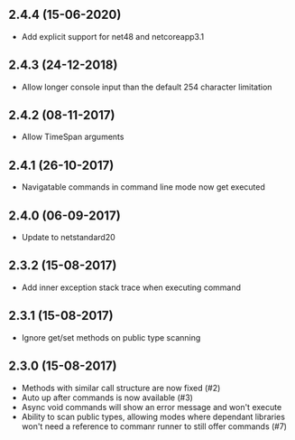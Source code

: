 ## 2.4.4 (15-06-2020)
  * Add explicit support for net48 and netcoreapp3.1
## 2.4.3 (24-12-2018)
  * Allow longer console input than the default 254 character limitation
## 2.4.2 (08-11-2017)
  * Allow TimeSpan arguments
## 2.4.1 (26-10-2017)
  * Navigatable commands in command line mode now get executed
## 2.4.0 (06-09-2017)
  * Update to netstandard20
## 2.3.2 (15-08-2017)
  * Add inner exception stack trace when executing command
## 2.3.1 (15-08-2017)
  * Ignore get/set methods on public type scanning
## 2.3.0 (15-08-2017)
  * Methods with similar call structure are now fixed (#2)
  * Auto up after commands is now available (#3)
  * Async void commands will show an error message and won't execute
  * Ability to scan public types, allowing modes where dependant libraries won't need a reference to commanr runner to still offer commands (#7)